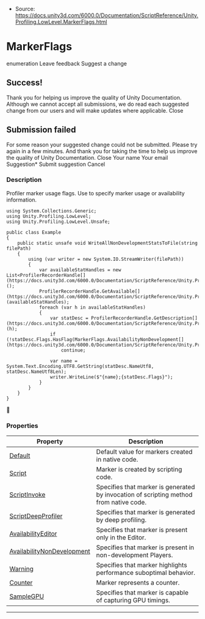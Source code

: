 * Source: https://docs.unity3d.com/6000.0/Documentation/ScriptReference/Unity.Profiling.LowLevel.MarkerFlags.html

# MarkerFlags
enumeration
Leave feedback
Suggest a change
## Success!
Thank you for helping us improve the quality of Unity Documentation. Although we cannot accept all submissions, we do read each suggested change from our users and will make updates where applicable.
Close
## Submission failed
For some reason your suggested change could not be submitted. Please <a>try again</a> in a few minutes. And thank you for taking the time to help us improve the quality of Unity Documentation.
Close
Your name Your email Suggestion* Submit suggestion
Cancel
### Description
Profiler marker usage flags.
Use to specify marker usage or availability information.
```
using System.Collections.Generic;
using Unity.Profiling.LowLevel;
using Unity.Profiling.LowLevel.Unsafe;  
  
public class Example
{
    public static unsafe void WriteAllNonDevelopmentStatsToFile(string filePath)
    {
        using (var writer = new System.IO.StreamWriter(filePath))
        {
            var availableStatHandles = new List<ProfilerRecorderHandle[](https://docs.unity3d.com/6000.0/Documentation/ScriptReference/Unity.Profiling.LowLevel.Unsafe.ProfilerRecorderHandle.html)>();
            ProfilerRecorderHandle.GetAvailable[](https://docs.unity3d.com/6000.0/Documentation/ScriptReference/Unity.Profiling.LowLevel.Unsafe.ProfilerRecorderHandle.GetAvailable.html)(availableStatHandles);
            foreach (var h in availableStatHandles)
            {
                var statDesc = ProfilerRecorderHandle.GetDescription[](https://docs.unity3d.com/6000.0/Documentation/ScriptReference/Unity.Profiling.LowLevel.Unsafe.ProfilerRecorderHandle.GetDescription.html)(h);
                if (!statDesc.Flags.HasFlag(MarkerFlags.AvailabilityNonDevelopment[](https://docs.unity3d.com/6000.0/Documentation/ScriptReference/Unity.Profiling.LowLevel.MarkerFlags.AvailabilityNonDevelopment.html)))
                    continue;  
  
                var name = System.Text.Encoding.UTF8.GetString(statDesc.NameUtf8, statDesc.NameUtf8Len);
                writer.WriteLine($"{name};{statDesc.Flags}");
            }
        }
    }
}

```

### Properties
Property | Description  
---|---  
[Default](https://docs.unity3d.com/6000.0/Documentation/ScriptReference/Unity.Profiling.LowLevel.MarkerFlags.Default.html) | Default value for markers created in native code.  
[Script](https://docs.unity3d.com/6000.0/Documentation/ScriptReference/Unity.Profiling.LowLevel.MarkerFlags.Script.html) | Marker is created by scripting code.  
[ScriptInvoke](https://docs.unity3d.com/6000.0/Documentation/ScriptReference/Unity.Profiling.LowLevel.MarkerFlags.ScriptInvoke.html) | Specifies that marker is generated by invocation of scripting method from native code.  
[ScriptDeepProfiler](https://docs.unity3d.com/6000.0/Documentation/ScriptReference/Unity.Profiling.LowLevel.MarkerFlags.ScriptDeepProfiler.html) | Specifies that marker is generated by deep profiling.  
[AvailabilityEditor](https://docs.unity3d.com/6000.0/Documentation/ScriptReference/Unity.Profiling.LowLevel.MarkerFlags.AvailabilityEditor.html) | Specifies that marker is present only in the Editor.  
[AvailabilityNonDevelopment](https://docs.unity3d.com/6000.0/Documentation/ScriptReference/Unity.Profiling.LowLevel.MarkerFlags.AvailabilityNonDevelopment.html) | Specifies that marker is present in non-development Players.  
[Warning](https://docs.unity3d.com/6000.0/Documentation/ScriptReference/Unity.Profiling.LowLevel.MarkerFlags.Warning.html) | Specifies that marker highlights performance suboptimal behavior.  
[Counter](https://docs.unity3d.com/6000.0/Documentation/ScriptReference/Unity.Profiling.LowLevel.MarkerFlags.Counter.html) | Marker represents a counter.  
[SampleGPU](https://docs.unity3d.com/6000.0/Documentation/ScriptReference/Unity.Profiling.LowLevel.MarkerFlags.SampleGPU.html) | Specifies that marker is capable of capturing GPU timings.  
* * *
